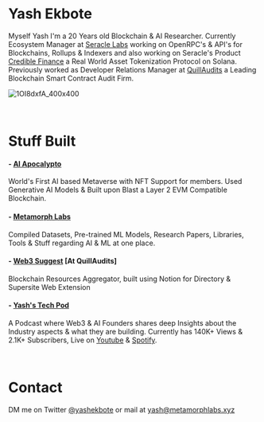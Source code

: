 # Yash Ekbote

Myself Yash I'm a 20 Years old Blockchain & AI Researcher. Currently Ecosystem Manager at [Seracle Labs](https://www.seracle.com/) working on OpenRPC's & API's for Blockchains, Rollups & Indexers and also working on Seracle's Product [Credible Finance](https://www.credible.finance/) a Real World Asset Tokenization Protocol on Solana. Previously worked as Developer Relations Manager at [QuillAudits](https://www.quillaudits.com/smart-contract-audit) a Leading Blockchain Smart Contract Audit Firm.


![1OI8dxfA_400x400](https://github.com/ekboteyash/ekboteyash.github.io/assets/99031719/42db4993-6da5-4176-8e20-256feb707f88)



<br/>

# Stuff Built

#### - [AI Apocalypto](https://aiapocalypto.com/)
World's First AI based Metaverse with NFT Support for members. 
Used Generative AI Models & Built upon Blast a Layer 2 EVM Compatible Blockchain.

#### - [Metamorph Labs](https://metamorphlabs.xyz/)
Compiled Datasets, Pre-trained ML Models, Research Papers, Libraries, Tools & Stuff regarding AI & ML at one place.

#### - [Web3 Suggest](https://web3suggest.xyz/) [At QuillAudits]
Blockchain Resources Aggregator, built using Notion for Directory & Supersite Web Extension 

#### - [Yash's Tech Pod](http://www.youtube.com/@yashekbote)
A Podcast where Web3 & AI Founders shares deep Insights about the Industry aspects & what they are building.
Currently has 140K+ Views & 2.1K+ Subscribers, Live on [Youtube](http://www.youtube.com/@yashekbote) & [Spotify](https://open.spotify.com/show/0UbfjWFYEGNJGjY1eNMqqS).


<br/>

# Contact

DM me on Twitter [@yashekbote](https://twitter.com/yashekbote) or mail at yash@metamorphlabs.xyz
